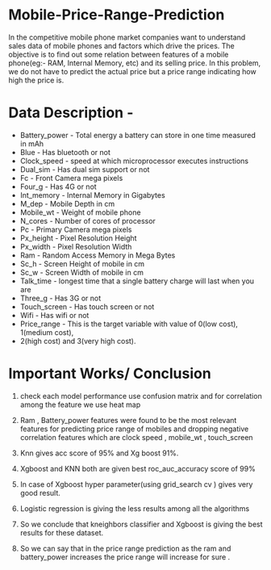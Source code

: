 # Mobile-Price-Range-Prediction

In the competitive mobile phone market companies want to understand sales data of mobile phones and factors which drive the prices. The objective is to find out some relation between features of a mobile phone(eg:- RAM, Internal Memory, etc) and its selling price. In this problem, we do not have to predict the actual price but a price range indicating how high the price is.

# Data Description -
* Battery_power - Total energy a battery can store in one time measured in mAh
* Blue - Has bluetooth or not
* Clock_speed - speed at which microprocessor executes instructions
* Dual_sim - Has dual sim support or not
* Fc - Front Camera mega pixels
* Four_g - Has 4G or not
* Int_memory - Internal Memory in Gigabytes
* M_dep - Mobile Depth in cm
* Mobile_wt - Weight of mobile phone
* N_cores - Number of cores of processor
* Pc - Primary Camera mega pixels
* Px_height - Pixel Resolution Height
* Px_width - Pixel Resolution Width
* Ram - Random Access Memory in Mega Bytes
* Sc_h - Screen Height of mobile in cm
* Sc_w - Screen Width of mobile in cm
* Talk_time - longest time that a single battery charge will last when you are
* Three_g - Has 3G or not
* Touch_screen - Has touch screen or not
* Wifi - Has wifi or not
* Price_range - This is the target variable with value of 0(low cost), 1(medium cost),
* 2(high cost) and 3(very high cost).

# Important Works/ Conclusion 
1. check each model performance use confusion matrix and for correlation among the feature we use heat map

2.   Ram , Battery_power features were found to be the most relevant features for predicting price range of mobiles and dropping negative correlation features which are clock speed , mobile_wt , touch_screen
3.   Knn gives acc score of 95% and Xg boost 91%.
4.  Xgboost and KNN both are given best roc_auc_accuracy score of 99%
5.  In case of Xgboost hyper parameter(using grid_search cv ) gives very good result.
6.  Logistic regression is giving the less results among all the algorithms
7.  So we conclude that kneighbors classifier and Xgboost is giving the best results for these dataset.
8.  So we can say that in the price range prediction as the ram and battery_power increases the price range will increase for sure .
